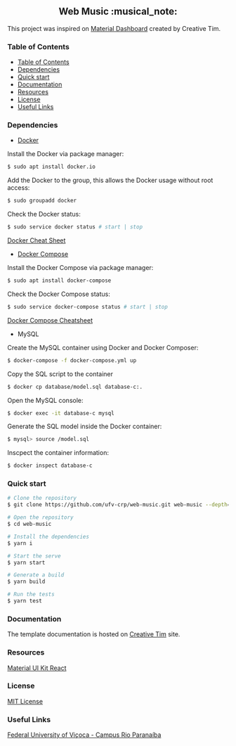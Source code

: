 <h2 align="center">Web Music :musical_note:</h1>

This project was inspired on [Material Dashboard](https://www.creative-tim.com/product/material-dashboard-react) created by Creative Tim.

### Table of Contents

- [Table of Contents](#table-of-contents)
- [Dependencies](#dependencies)
- [Quick start](#quick-start)
- [Documentation](#documentation)
- [Resources](#resources)
- [License](#license)
- [Useful Links](#useful-links)


### Dependencies

- [Docker](https://docs.docker.com/install/)

Install the Docker via package manager:

```sh
$ sudo apt install docker.io
```

Add the Docker to the group, this allows the Docker usage without root access:

```sh
$ sudo groupadd docker
```

Check the Docker status:

```sh
$ sudo service docker status # start | stop
```

[Docker Cheat Sheet](https://github.com/wsargent/docker-cheat-sheet)

- [Docker Compose](https://docs.docker.com/compose/install/)
  
Install the Docker Compose via package manager:

```sh
$ sudo apt install docker-compose
```

Check the Docker Compose status:

```sh
$ sudo service docker-compose status # start | stop
```

[Docker Compose Cheatsheet](https://gist.github.com/buonzz/054304b3145323c34ed05cb65f1b174f)

- MySQL

Create the MySQL container using Docker and Docker Composer:

```sh
$ docker-compose -f docker-compose.yml up
```

Copy the SQL script to the container
```sh
$ docker cp database/model.sql database-c:.
```

Open the MySQL console:

```sh
$ docker exec -it database-c mysql
```

Generate the SQL model inside the Docker container:

```sh
$ mysql> source /model.sql
```

Inscpect the container information:

```sh
$ docker inspect database-c
```

### Quick start

```sh
# Clone the repository
$ git clone https://github.com/ufv-crp/web-music.git web-music --depth=1

# Open the repository
$ cd web-music

# Install the dependencies
$ yarn i

# Start the serve
$ yarn start

# Generate a build
$ yarn build

# Run the tests
$ yarn test
```

### Documentation

The template documentation is hosted on [Creative Tim](https://demos.creative-tim.com/material-dashboard-react/#/documentation/tutorial) site.

### Resources

[Material UI Kit React](https://www.creative-tim.com/product/material-kit-react?ref=github-mdr-free)

### License

[MIT License](LICENSE.md)

### Useful Links

[Federal University of Viçoca - Campus Rio Paranaíba](http://www.crp.ufv.br)
